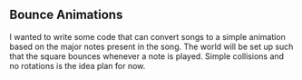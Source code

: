 ## Bounce Animations

I wanted to write some code that can convert songs to a simple animation based on the major notes present in the song. The world will be set up such that the square bounces whenever a note is played. Simple collisions and no rotations is the idea plan for now.